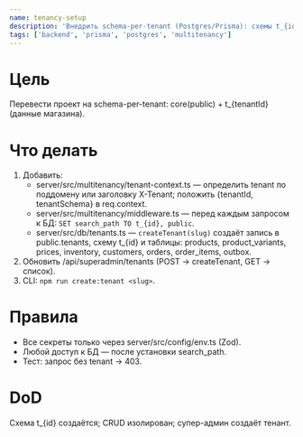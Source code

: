 ```yaml
---
name: tenancy-setup
description: 'Внедрить schema-per-tenant (Postgres/Prisma): схемы t_{id}, переключение search_path, createTenant(slug), базовый CRUD.'
tags: ['backend', 'prisma', 'postgres', 'multitenancy']
---
```


# Цель

Перевести проект на schema-per-tenant: core(public) + t\_{tenantId} (данные магазина).

# Что делать

1. Добавить:
   - server/src/multitenancy/tenant-context.ts — определить tenant по поддомену или заголовку X-Tenant; положить {tenantId, tenantSchema} в req.context.
   - server/src/multitenancy/middleware.ts — перед каждым запросом к БД: `SET search_path TO t_{id}, public`.
   - server/src/db/tenants.ts — `createTenant(slug)` создаёт запись в public.tenants, схему t\_{id} и таблицы: products, product_variants, prices, inventory, customers, orders, order_items, outbox.
2. Обновить /api/superadmin/tenants (POST → createTenant, GET → список).
3. CLI: `npm run create:tenant <slug>`.

# Правила

- Все секреты только через server/src/config/env.ts (Zod).
- Любой доступ к БД — после установки search_path.
- Тест: запрос без tenant → 403.

# DoD

Схема t\_{id} создаётся; CRUD изолирован; супер-админ создаёт тенант.
